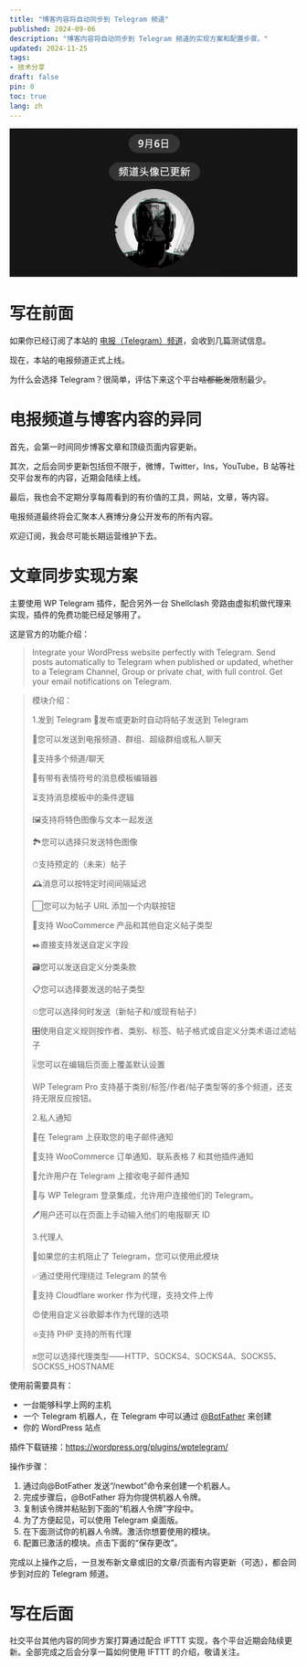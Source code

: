 ```yaml
---
title: "博客内容将自动同步到 Telegram 频道"
published: 2024-09-06
description: "博客内容将自动同步到 Telegram 频道的实现方案和配置步骤。"
updated: 2024-11-25
tags: 
- 技术分享
draft: false
pin: 0
toc: true
lang: zh
---
```


![封面](./_images/博客内容将自动同步到%20Telegram%20频道-1754591621567.webp)

# 写在前面

如果你已经订阅了本站的 [电报（Telegram）频道](https://t.me/cg_artlab)，会收到几篇测试信息。

现在，本站的电报频道正式上线。

为什么会选择 Telegram？很简单，评估下来这个平台~~啥都能发~~限制最少。

# 电报频道与博客内容的异同

首先，会第一时间同步博客文章和顶级页面内容更新。

其次，之后会同步更新包括但不限于，微博，Twitter，Ins，YouTube，B 站等社交平台发布的内容，近期会陆续上线。

最后，我也会不定期分享每周看到的有价值的工具，网站，文章，等内容。

电报频道最终将会汇聚本人赛博分身公开发布的所有内容。

欢迎订阅，我会尽可能长期运营维护下去。

# 文章同步实现方案

主要使用 WP Telegram 插件，配合另外一台 Shellclash 旁路由虚拟机做代理来实现，插件的免费功能已经足够用了。

这是官方的功能介绍：

> Integrate your WordPress website perfectly with Telegram. Send posts automatically to Telegram when published or updated, whether to a Telegram Channel, Group or private chat, with full control. Get your email notifications on Telegram.

> 模块介绍：
>
> 1.发到 Telegram
> 📝发布或更新时自动将帖子发送到 Telegram
>
> 📢您可以发送到电报频道、群组、超级群组或私人聊天
>
> 👥支持多个频道/聊天
>
> 🙂有带有表情符号的消息模板编辑器
>
> ⏳支持消息模板中的条件逻辑
>
> 🖼支持将特色图像与文本一起发送
>
> 🏞您可以选择只发送特色图像
>
> ⏱支持预定的（未来）帖子
>
> 🕰消息可以按特定时间间隔延迟
>
> ⬜️您可以为帖子 URL 添加一个内联按钮
>
> 🛒支持 WooCommerce 产品和其他自定义帖子类型
>
> ✒️直接支持发送自定义字段
>
> 🗃您可以发送自定义分类条款
>
> 📋您可以选择要发送的帖子类型
>
> ⏲您可以选择何时发送（新帖子和/或现有帖子）
>
> 🎛使用自定义规则按作者、类别、标签、帖子格式或自定义分类术语过滤帖子
>
> 🎚您可以在编辑后页面上覆盖默认设置
>
> WP Telegram Pro 支持基于类别/标签/作者/帖子类型等的多个频道，还支持无限反应按钮。
>
> 2.私人通知
>
> 📧在 Telegram 上获取您的电子邮件通知
>
> 🔔支持 WooCommerce 订单通知、联系表格 7 和其他插件通知
>
> 🔕允许用户在 Telegram 上接收电子邮件通知
>
> 🔐与 WP Telegram 登录集成，允许用户连接他们的 Telegram。
>
> 🖊用户还可以在页面上手动输入他们的电报聊天 ID
>
> 3.代理人
>
> 🚫如果您的主机阻止了 Telegram，您可以使用此模块
>
> ✅通过使用代理绕过 Telegram 的禁令
>
> 🚀支持 Cloudflare worker 作为代理，支持文件上传
>
> 😍使用自定义谷歌脚本作为代理的选项
>
> ❇️支持 PHP 支持的所有代理
>
> 🔛您可以选择代理类型——HTTP、SOCKS4、SOCKS4A、SOCKS5、SOCKS5_HOSTNAME

使用前需要具有：

- 一台能够科学上网的主机
- 一个 Telegram 机器人，在 Telegram 中可以通过 [@BotFather](https://t.me/BotFather) 来创建
- 你的 WordPress 站点

插件下载链接：https://wordpress.org/plugins/wptelegram/

操作步骤：

1. 通过向@BotFather 发送“/newbot”命令来创建一个机器人。
2. 完成步骤后，@BotFather 将为你提供机器人令牌。
3. 复制该令牌并粘贴到下面的“机器人令牌”字段中。
4. 为了方便起见，可以使用 Telegram 桌面版。
5. 在下面测试你的机器人令牌。激活你想要使用的模块。
6. 配置已激活的模块。点击下面的“保存更改”。

完成以上操作之后，一旦发布新文章或旧的文章/页面有内容更新（可选），都会同步到对应的 Telegram 频道。

# 写在后面

社交平台其他内容的同步方案打算通过配合 IFTTT 实现，各个平台近期会陆续更新。全部完成之后会分享一篇如何使用 IFTTT 的介绍，敬请关注。
